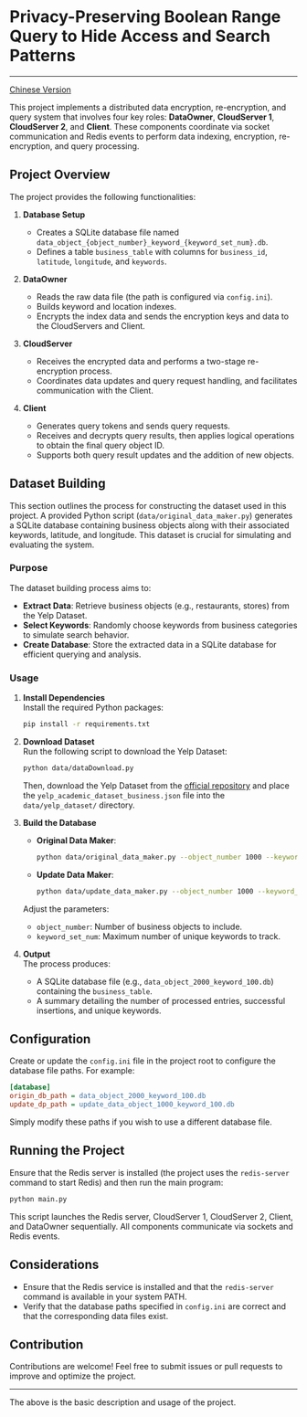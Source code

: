 # Privacy-Preserving Boolean Range Query to Hide Access and Search Patterns

---
[Chinese Version](README.zh.md)

This project implements a distributed data encryption, re-encryption, and query system that involves four key roles: **DataOwner**, **CloudServer 1**, **CloudServer 2**, and **Client**. These components coordinate via socket communication and Redis events to perform data indexing, encryption, re-encryption, and query processing.


## Project Overview

The project provides the following functionalities:

1. **Database Setup**  
   - Creates a SQLite database file named `data_object_{object_number}_keyword_{keyword_set_num}.db`.
   - Defines a table `business_table` with columns for `business_id`, `latitude`, `longitude`, and `keywords`.

2. **DataOwner**  
   - Reads the raw data file (the path is configured via `config.ini`).
   - Builds keyword and location indexes.
   - Encrypts the index data and sends the encryption keys and data to the CloudServers and Client.

3. **CloudServer**  
   - Receives the encrypted data and performs a two-stage re-encryption process.
   - Coordinates data updates and query request handling, and facilitates communication with the Client.

4. **Client**  
   - Generates query tokens and sends query requests.
   - Receives and decrypts query results, then applies logical operations to obtain the final query object ID.
   - Supports both query result updates and the addition of new objects.

## Dataset Building

This section outlines the process for constructing the dataset used in this project. A provided Python script (`data/original_data_maker.py`) generates a SQLite database containing business objects along with their associated keywords, latitude, and longitude. This dataset is crucial for simulating and evaluating the system.

### Purpose

The dataset building process aims to:
- **Extract Data**: Retrieve business objects (e.g., restaurants, stores) from the Yelp Dataset.
- **Select Keywords**: Randomly choose keywords from business categories to simulate search behavior.
- **Create Database**: Store the extracted data in a SQLite database for efficient querying and analysis.


### Usage

1. **Install Dependencies**  
   Install the required Python packages:
   ```bash
   pip install -r requirements.txt
   ```

2. **Download Dataset**  
   Run the following script to download the Yelp Dataset:
   ```bash
   python data/dataDownload.py
   ```
   Then, download the Yelp Dataset from the [official repository](https://www.yelp.com/dataset) and place the `yelp_academic_dataset_business.json` file into the `data/yelp_dataset/` directory.

3. **Build the Database**  
   - **Original Data Maker**:  
     ```bash
     python data/original_data_maker.py --object_number 1000 --keyword_set_num 100
     ```
   - **Update Data Maker**:  
     ```bash
     python data/update_data_maker.py --object_number 1000 --keyword_set_num 100
     ```
   Adjust the parameters:
   - `object_number`: Number of business objects to include.
   - `keyword_set_num`: Maximum number of unique keywords to track.

4. **Output**  
   The process produces:
   - A SQLite database file (e.g., `data_object_2000_keyword_100.db`) containing the `business_table`.
   - A summary detailing the number of processed entries, successful insertions, and unique keywords.

## Configuration

Create or update the `config.ini` file in the project root to configure the database file paths. For example:
```ini
[database]
origin_db_path = data_object_2000_keyword_100.db
update_dp_path = update_data_object_1000_keyword_100.db
```
Simply modify these paths if you wish to use a different database file.

## Running the Project

Ensure that the Redis server is installed (the project uses the `redis-server` command to start Redis) and then run the main program:
```bash
python main.py
```
This script launches the Redis server, CloudServer 1, CloudServer 2, Client, and DataOwner sequentially. All components communicate via sockets and Redis events.

## Considerations

- Ensure that the Redis service is installed and that the `redis-server` command is available in your system PATH.
- Verify that the database paths specified in `config.ini` are correct and that the corresponding data files exist.

## Contribution

Contributions are welcome! Feel free to submit issues or pull requests to improve and optimize the project.

---

The above is the basic description and usage of the project.
